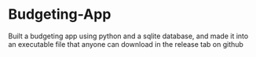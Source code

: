 # Budgeting-App
Built a budgeting app using python and a sqlite database, and made it into an executable file that anyone can download in the release tab on github

